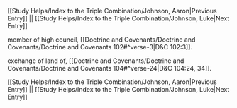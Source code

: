 [[Study Helps/Index to the Triple Combination/Johnson, Aaron|Previous Entry]]  ||  [[Study Helps/Index to the Triple Combination/Johnson, Luke|Next Entry]]

 member of high council, [[Doctrine and Covenants/Doctrine and Covenants/Doctrine and Covenants 102#^verse-3|D&C 102:3]].

 exchange of land of, [[Doctrine and Covenants/Doctrine and Covenants/Doctrine and Covenants 104#^verse-24|D&C 104:24, 34]].

[[Study Helps/Index to the Triple Combination/Johnson, Aaron|Previous Entry]]  ||  [[Study Helps/Index to the Triple Combination/Johnson, Luke|Next Entry]]